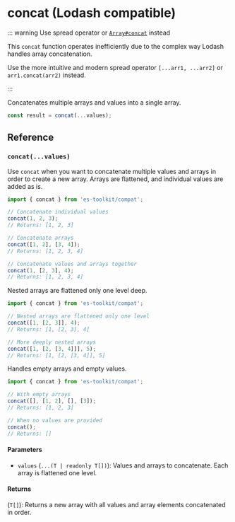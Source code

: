 # concat (Lodash compatible)

::: warning Use spread operator or [`Array#concat`](https://developer.mozilla.org/en-US/docs/Web/JavaScript/Reference/Global_Objects/Array/concat) instead

This `concat` function operates inefficiently due to the complex way Lodash handles array concatenation.

Use the more intuitive and modern spread operator `[...arr1, ...arr2]` or `arr1.concat(arr2)` instead.

:::

Concatenates multiple arrays and values into a single array.

```typescript
const result = concat(...values);
```

## Reference

### `concat(...values)`

Use `concat` when you want to concatenate multiple values and arrays in order to create a new array. Arrays are flattened, and individual values are added as is.

```typescript
import { concat } from 'es-toolkit/compat';

// Concatenate individual values
concat(1, 2, 3);
// Returns: [1, 2, 3]

// Concatenate arrays
concat([1, 2], [3, 4]);
// Returns: [1, 2, 3, 4]

// Concatenate values and arrays together
concat(1, [2, 3], 4);
// Returns: [1, 2, 3, 4]
```

Nested arrays are flattened only one level deep.

```typescript
import { concat } from 'es-toolkit/compat';

// Nested arrays are flattened only one level
concat([1, [2, 3]], 4);
// Returns: [1, [2, 3], 4]

// More deeply nested arrays
concat([1, [2, [3, 4]]], 5);
// Returns: [1, [2, [3, 4]], 5]
```

Handles empty arrays and empty values.

```typescript
import { concat } from 'es-toolkit/compat';

// With empty arrays
concat([], [1, 2], [], [3]);
// Returns: [1, 2, 3]

// When no values are provided
concat();
// Returns: []
```

#### Parameters

- `values` (`...(T | readonly T[])`): Values and arrays to concatenate. Each array is flattened one level.

#### Returns

(`T[]`): Returns a new array with all values and array elements concatenated in order.